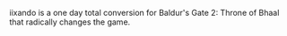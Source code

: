 iixando is a one day total conversion for Baldur's Gate 2: Throne of Bhaal that radically changes the game.